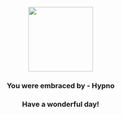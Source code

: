 <p align="center">
    <img src="https://raw.githubusercontent.com/PokeAPI/sprites/master/sprites/pokemon/97.png" width="150" height="150">
</p>
<h3 align="center">You were embraced by - <b>Hypno</b></h3>
<h3 align="center">Have a wonderful day!</h3>
